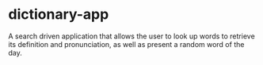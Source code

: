 # dictionary-app
A search driven application that allows the user to look up words to retrieve its definition and pronunciation, as well as present a random word of the day.
